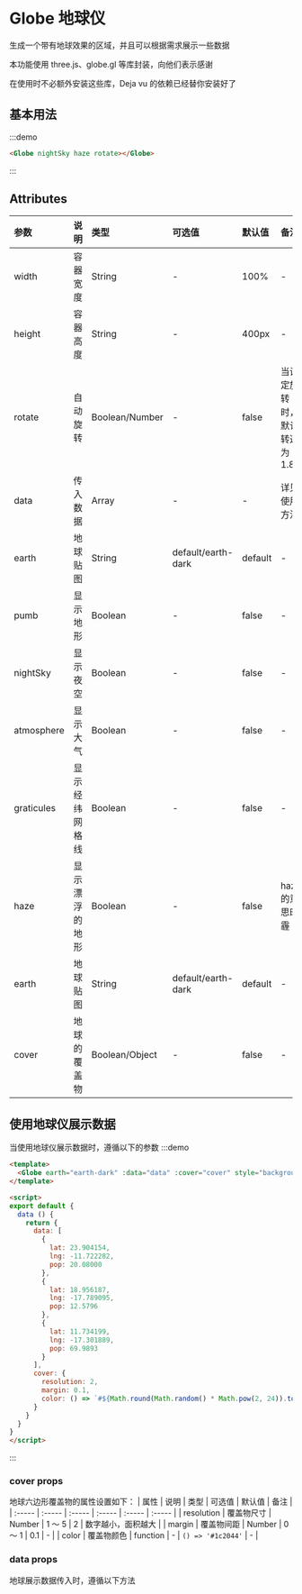 # Globe 地球仪

生成一个带有地球效果的区域，并且可以根据需求展示一些数据

本功能使用 three.js、globe.gl 等库封装，向他们表示感谢

在使用时不必额外安装这些库，Deja vu 的依赖已经替你安装好了

## 基本用法
:::demo
```html
<Globe nightSky haze rotate></Globe>
```
:::


## Attributes
| 参数 | 说明 | 类型 | 可选值 | 默认值 | 备注 |
| :----- | :----- | :----- | :----- | :----- | :----- |
| width | 容器宽度 | String | - | 100% | - |
| height | 容器高度 | String | - | 400px | - |
| rotate | 自动旋转 | Boolean/Number | - | false | 当设定旋转时，默认转速为 1.8 |
| data | 传入数据 | Array | - | - | 详见使用方法 |
| earth | 地球贴图 | String | default/earth-dark | default | - |
| pumb | 显示地形 | Boolean | - | false | - |
| nightSky | 显示夜空 | Boolean | - | false | - |
| atmosphere | 显示大气 | Boolean | - | false | - |
| graticules | 显示经纬网格线 | Boolean | - | false | - |
| haze | 显示漂浮的地形 | Boolean | - | false | haze 的意思时霾 |
| earth | 地球贴图 | String | default/earth-dark | default | - |
| cover | 地球的覆盖物 | Boolean/Object | - | false | - |

## 使用地球仪展示数据
当使用地球仪展示数据时，遵循以下的参数
:::demo
```html
<template>
  <Globe earth="earth-dark" :data="data" :cover="cover" style="background: #000000"></Globe>
</template>

<script>
export default {
  data () {
    return {
      data: [
        {
          lat: 23.904154,
          lng: -11.722282,
          pop: 20.08000
        },
        {
          lat: 18.956187,
          lng: -17.789095,
          pop: 12.5796
        },
        {
          lat: 11.734199,
          lng: -17.301889,
          pop: 69.9893
        }
      ],
      cover: {
        resolution: 2,
        margin: 0.1,
        color: () => `#${Math.round(Math.random() * Math.pow(2, 24)).toString(16).padStart(6, '0')}`
      }
    }
  }
}
</script>
```
:::


### cover props
地球六边形覆盖物的属性设置如下：
| 属性 | 说明 | 类型 | 可选值 | 默认值 | 备注 |
| :----- | :----- | :----- | :----- | :----- | :----- |
| resolution | 覆盖物尺寸 | Number | 1 ～ 5 | 2 | 数字越小，面积越大 |
| margin | 覆盖物间距 | Number | 0 ～ 1 | 0.1 | - |
| color | 覆盖物颜色 | function | - | `() => '#1c2044'` | - |

### data props
地球展示数据传入时，遵循以下方法
<!-- 地球六边形覆盖物的属性设置如下：
| 属性 | 说明 | 类型 | 可选值 | 默认值 | 备注 |
| :----- | :----- | :----- | :----- | :----- | :----- |
| resolution | 覆盖物尺寸 | Number | 1 ～ 5 | 2 | 数字越小，面积越大 |
| margin | 覆盖物间距 | Number | 0 ～ 1 | 0.1 | - |
| color | 覆盖物颜色 | function | - | `() => '#1c2044'` | - | -->
